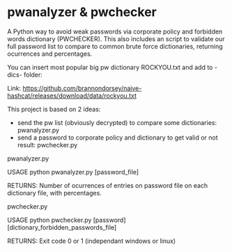 # pwanalyzer & pwchecker

A Python way to avoid weak passwords via corporate policy and forbidden words dictionary (PWCHECKER). This also includes an script to validate our full password list to compare to common brute force dictionaries, returning ocurrences and percentages.

You can insert most popular big pw dictionary ROCKYOU.txt and add to -dics- folder:

Link: https://github.com/brannondorsey/naive-hashcat/releases/download/data/rockyou.txt

This project is based on 2 ideas:
  - send the pw list (obviously decrypted) to compare some dictionaries: pwanalyzer.py
  - send a password to corporate policy and dictionary to get valid or not result: pwchecker.py
  
pwanalyzer.py

USAGE python pwanalyzer.py [password_file]

RETURNS: Number of ocurrences of entries on password file on each dictionary file, with percentages.

pwchecker.py

USAGE python pwchecker.py [password] [dictionary_forbidden_passwords_file]

RETURNS: Exit code 0 or 1 (independant windows or linux)
